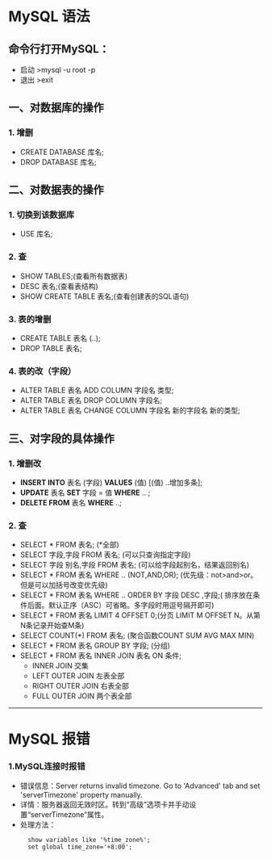 # MySQL 语法

## 命令行打开MySQL：
- 启动 >mysql -u root -p
- 退出 >exit

## 一、对数据库的操作
### 1. 增删
- CREATE DATABASE 库名;
- DROP DATABASE 库名;

## 二、对数据表的操作

### 1. 切换到该数据库
- USE 库名;

### 2. 查
- SHOW TABLES;(查看所有数据表)
- DESC 表名;(查看表结构)
- SHOW CREATE TABLE 表名;(查看创建表的SQL语句)

### 3. 表的增删
- CREATE TABLE 表名 (..);
- DROP TABLE 表名;

### 4. 表的改（字段）
- ALTER TABLE 表名 ADD COLUMN 字段名 类型;
- ALTER TABLE 表名 DROP COLUMN 字段名;
- ALTER TABLE 表名 CHANGE COLUMN 字段名 新的字段名 新的类型;

## 三、对字段的具体操作
### 1. 增删改
- **INSERT INTO** 表名 (字段) **VALUES** (值) [(值) ..增加多条];
- **UPDATE** 表名 **SET** 字段 = 值 **WHERE** .. ;
- **DELETE FROM** 表名 **WHERE** ..;   

### 2. 查
- SELECT * FROM 表名; (*全部)
- SELECT 字段,字段 FROM 表名; (可以只查询指定字段)
- SELECT 字段 别名,字段 FROM 表名; (可以给字段起别名，结果返回别名)
- SELECT * FROM 表名 WHERE .. (NOT,AND,OR);
(优先级：not>and>or。 但是可以加括号改变优先级)
- SELECT * FROM 表名 WHERE .. ORDER BY 字段 DESC ,字段;(
排序放在条件后面。默认正序（ASC）可省略。多字段时用逗号隔开即可)
- SELECT * FROM 表名 LIMIT 4 OFFSET 0;(分页 LIMIT M OFFSET N。从第N条记录开始查M条)
- SELECT COUNT(*) FROM 表名; (聚合函数COUNT SUM AVG MAX MIN)
- SELECT * FROM 表名 GROUP BY 字段; (分组)
- SELECT * FROM 表名 INNER JOIN 表名 ON 条件;
    - INNER JOIN 交集
    - LEFT OUTER JOIN 左表全部
    - RIGHT OUTER JOIN 右表全部
    - FULL OUTER JOIN 两个表全部

---
# MySQL 报错

### 1.MySQL连接时报错
- 错误信息：Server returns invalid timezone. Go to 'Advanced' tab and set 'serverTimezone' property manually. 
- 详情：服务器返回无效时区。转到“高级”选项卡并手动设置“serverTimezone”属性。
- 处理方法：
    ```mysql
      show variables like '%time_zone%';
      set global time_zone='+8:00';
    ```